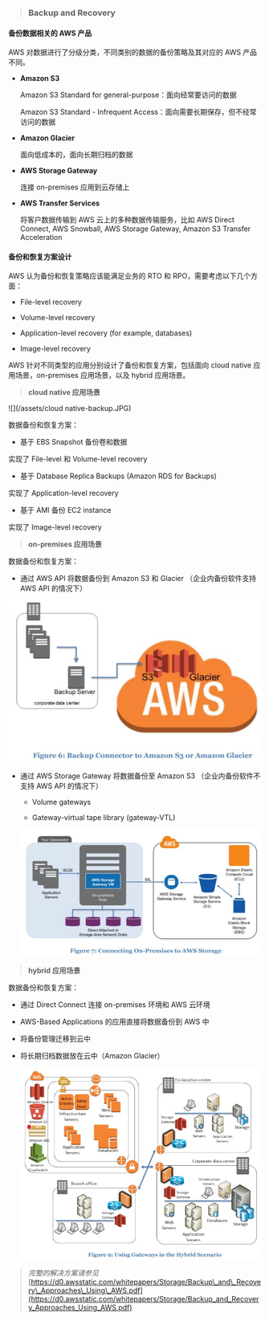 > ### **Backup and Recovery**

#### 备份数据相关的 AWS 产品

AWS 对数据进行了分级分类，不同类别的数据的备份策略及其对应的 AWS 产品不同。

* **Amazon S3**

  Amazon S3 Standard for general-purpose：面向经常要访问的数据

  Amazon S3 Standard - Infrequent Access：面向需要长期保存，但不经常访问的数据

* **Amazon Glacier**

  面向低成本的，面向长期归档的数据

* **AWS Storage Gateway**

  连接  on-premises 应用到云存储上

* **AWS Transfer Services**

  将客户数据传输到 AWS 云上的多种数据传输服务，比如 AWS Direct Connect, AWS Snowball, AWS Storage Gateway, Amazon S3 Transfer Acceleration

#### 备份和恢复方案设计

AWS 认为备份和恢复策略应该能满足业务的 RTO 和 RPO，需要考虑以下几个方面：

* File-level recovery

* Volume-level recovery

* Application-level recovery (for example, databases)

* Image-level recovery

AWS 针对不同类型的应用分别设计了备份和恢复方案，包括面向 cloud native 应用场景，on-premises 应用场景，以及 hybrid 应用场景。

> **cloud native 应用场景**

![](/assets/cloud native-backup.JPG)

数据备份和恢复方案：

* 基于 EBS Snapshot 备份卷和数据

 实现了 File-level 和 Volume-level recovery

* 基于 Database Replica Backups \(Amazon RDS for Backups\)

 实现了 Application-level recovery

* 基于 AMI 备份 EC2 instance

 实现了 Image-level recovery
 
> **on-premises 应用场景**

数据备份和恢复方案：

* 通过 AWS API 将数据备份到 Amazon S3 和 Glacier （企业内备份软件支持 AWS API 的情况下）

![](/assets/on-premise-backup.JPG)

* 通过 AWS Storage Gateway 将数据备份至 Amazon S3 （企业内备份软件不支持 AWS API 的情况下）

  * Volume gateways

  * Gateway-virtual tape library \(gateway-VTL\)

  ![](/assets/on-premise-connect.JPG)

> **hybrid 应用场景**

数据备份和恢复方案：

* 通过 Direct Connect 连接 on-premises 环境和 AWS 云环境

* AWS-Based Applications 的应用直接将数据备份到 AWS 中

* 将备份管理迁移到云中

* 将长期归档数据放在云中（Amazon Glacier）

  ![](/assets/hybrid-backup.JPG)

> _完整的解决方案请参见_[https://d0.awsstatic.com/whitepapers/Storage/Backup\_and\_Recovery\_Approaches\_Using\_AWS.pdf](https://d0.awsstatic.com/whitepapers/Storage/Backup_and_Recovery_Approaches_Using_AWS.pdf)



